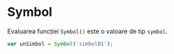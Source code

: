 # Symbol

Evaluarea funcției `Symbol()` este o valoare de tip `symbol`.

```javascript
var unSimbol = Symbol('simbol01');
```
